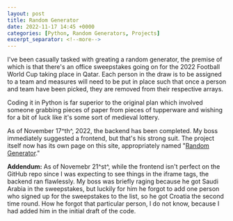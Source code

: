 ```yaml
---
layout: post
title: Random Generator
date: 2022-11-17 14:45 +0000
categories: [Python, Random Generators, Projects]
excerpt_separator: <!--more-->
---
```


I've been casually tasked with greating a random generator, the premise of which is that there's an office sweepstakes going on for the 2022 Football World Cup taking place in Qatar. Each person in the draw is to be assigned to a team and measures will need to be put in place such that once a person and team have been picked, they are removed from their respective arrays.

Coding it in Python is far superior to the original plan which involved someone grabbing pieces of paper from pieces of tupperware and wishing for a bit of luck like it's some sort of medieval lottery.
<!--more-->
As of November 17^th^, 2022, the backend has been completed. My boss immediately suggested a frontend, but that's his strong suit. The project itself now has its own page on this site, appropriately named "[Random Generator](https://gwenmurphy.github.io/projects/Random-Generator/)."

**Addendum:** As of Novemebr 21^st^, while the frontend isn't perfect on the GitHub repo since I was expecting to see things in the iframe tags, the backend ran flawlessly. My boss was briefly raging because he got Saudi Arabia in the sweepstakes, but luckily for him he forgot to add one person who signed up for the sweepstakes to the list, so he got Croatia the second time round. How he forgot that particular person, I do not know, because I had added him in the initial draft of the code.
